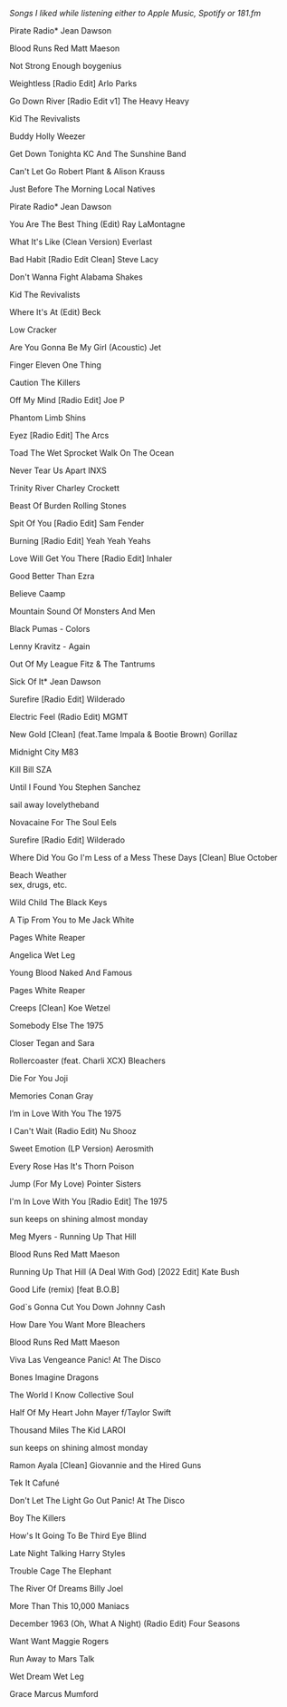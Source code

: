 *Songs I liked while listening either to Apple Music, Spotify or 181.fm*


Pirate Radio*
Jean Dawson

Blood Runs Red
Matt Maeson

Not Strong Enough
boygenius

Weightless [Radio Edit]
Arlo Parks

Go Down River [Radio Edit v1]
The Heavy Heavy

Kid
The Revivalists

Buddy Holly
Weezer

Get Down Tonighta
KC And The Sunshine Band

Can't Let Go
Robert Plant & Alison Krauss

Just Before The Morning
Local Natives

Pirate Radio*
Jean Dawson

You Are The Best Thing (Edit)
Ray LaMontagne

What It's Like (Clean Version)
Everlast

Bad Habit [Radio Edit Clean]
Steve Lacy

Don't Wanna Fight
Alabama Shakes

Kid
The Revivalists

Where It's At (Edit)
Beck

Low
Cracker

Are You Gonna Be My Girl (Acoustic)
Jet

Finger Eleven
One Thing

Caution
The Killers

Off My Mind [Radio Edit]
Joe P

Phantom Limb
Shins

Eyez [Radio Edit]
The Arcs

Toad The Wet Sprocket
Walk On The Ocean

Never Tear Us Apart
INXS

Trinity River
Charley Crockett

Beast Of Burden
Rolling Stones


Spit Of You [Radio Edit]
Sam Fender

Burning [Radio Edit]
Yeah Yeah Yeahs

Love Will Get You There [Radio Edit]
Inhaler

Good
Better Than Ezra

Believe
Caamp

Mountain Sound
Of Monsters And Men

Black Pumas - Colors

Lenny Kravitz - Again


Out Of My League
Fitz & The Tantrums

Sick Of It*
Jean Dawson

Surefire [Radio Edit]
Wilderado

Electric Feel (Radio Edit)
MGMT

New Gold [Clean] (feat.Tame Impala & Bootie Brown)
Gorillaz

Midnight City
M83


Kill Bill
SZA

Until I Found You
Stephen Sanchez

sail away
lovelytheband

Novacaine For The Soul
Eels

Surefire [Radio Edit]
Wilderado

Where Did You Go I'm Less of a Mess These Days [Clean]
Blue October

Beach Weather  
sex, drugs, etc.

Wild Child
The Black Keys

A Tip From You to Me
Jack White


Pages
White Reaper

Angelica
Wet Leg

Young Blood
Naked And Famous

Pages
White Reaper


Creeps [Clean]
Koe Wetzel

Somebody Else
The 1975


Closer
Tegan and Sara

Rollercoaster (feat. Charli XCX)
Bleachers

Die For You
Joji

Memories
Conan Gray

I’m in Love With You
The 1975

I Can't Wait (Radio Edit)
Nu Shooz

Sweet Emotion (LP Version)
Aerosmith

Every Rose Has It's Thorn
Poison

Jump (For My Love)
Pointer Sisters

I'm In Love With You [Radio Edit]
The 1975

sun keeps on shining
almost monday

Meg Myers - Running Up That Hill

Blood Runs Red
Matt Maeson

Running Up That Hill (A Deal With God) [2022 Edit]
Kate Bush

Good Life (remix) [feat B.O.B]

God`s Gonna Cut You Down
Johnny Cash

How Dare You Want More
Bleachers

Blood Runs Red
Matt Maeson

Viva Las Vengeance
Panic! At The Disco

Bones
Imagine Dragons

The World I Know
Collective Soul

Half Of My Heart
John Mayer f/Taylor Swift

Thousand Miles
The Kid LAROI

sun keeps on shining
almost monday

Ramon Ayala [Clean]
Giovannie and the Hired Guns

Tek It
Cafuné

Don't Let The Light Go Out
Panic! At The Disco

Boy
The Killers

How's It Going To Be
Third Eye Blind

Late Night Talking
Harry Styles

Trouble
Cage The Elephant

The River Of Dreams
Billy Joel

More Than This
10,000 Maniacs

December 1963 (Oh, What A Night) (Radio Edit)
Four Seasons

Want Want
Maggie Rogers

Run Away to Mars
Talk

Wet Dream
Wet Leg

Grace
Marcus Mumford

